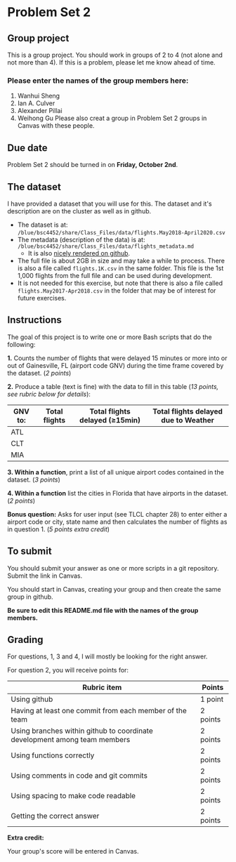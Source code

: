 # Problem Set 2

## Group project
This is a group project.
You should work in groups of 2 to 4 (not alone and not more than 4). If this is a problem, please let me know ahead of time.

### Please enter the names of the group members here:
1. Wanhui Sheng
1. Ian A. Culver
1. Alexander Pillai
1. Weihong Gu
Please also creat a group in Problem Set 2 groups in Canvas with these people.

## Due date
Problem Set 2 should be turned in on **Friday, October 2nd**.

## The dataset
I have provided a dataset that you will use for this. The dataset and it's description are on the cluster as well as in github.
 * The dataset is at: `/blue/bsc4452/share/Class_Files/data/flights.May2018-April2020.csv`
 * The metadata (description of the data) is at: `/blue/bsc4452/share/Class_Files/data/flights_metadata.md`
     * It is also [nicely rendered on github](https://github.com/CompToolsRes/Class_Files/blob/master/data/flights_metadata.md).
 * The full file is about 2GB in size and may take a while to process. There is also a file called `flights.1K.csv` in the same folder. This file is the 1st 1,000 flights from the full file and can be used during development.
 * It is not needed for this exercise, but note that there is also a file called `flights.May2017-Apr2018.csv` in the folder that may be of interest for future exercises.

## Instructions

The goal of this project is to write one or more Bash scripts that do the following:

**1.** Counts the number of flights that were delayed 15 minutes or more into or out of Gainesville, FL (airport code GNV) during the time frame covered by the dataset. (*2 points*)

**2.** Produce a table (text is fine) with the data to fill in this table (*13 points, see rubric below for details*):

GNV to: | Total flights | Total flights delayed (≥15min) | Total flights delayed due to Weather
--------|---------------|------------------------|-------------------------------
ATL |
CLT |
MIA |

**3. Within a function**, print a list of all unique airport codes contained in the dataset. (*3 points*)

**4. Within a function** list the cities in Florida that have airports in the dataset. (*2 points*)

**Bonus question:**  Asks for user input (see TLCL chapter 28) to enter either a airport code or city, state name and then calculates the number of flights as in question 1. (*5 points extra credit*)

## To submit

You should submit your answer as one or more scripts in a git repository. Submit the link in Canvas.

You should start in Canvas, creating your group and then create the same group in github.

**Be sure to edit this README.md file with the names of the group members.**

## Grading

For questions, 1, 3 and 4, I will mostly be looking for the right answer.


For question 2, you will receive points for:

Rubric item | Points | 
------------|--------|
Using github| 1 point | 
Having at least one commit from each member of the team | 2 points |
Using branches within github to coordinate development among team members | 2 points |
Using functions correctly | 2 points |
Using comments in code and git commits | 2 points |
Using spacing to make code readable | 2 points |
Getting the correct answer | 2 points |

**Extra credit:**

Your group's score will be entered in Canvas.
